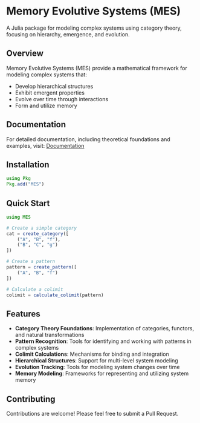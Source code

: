 # Memory Evolutive Systems (MES)

A Julia package for modeling complex systems using category theory, focusing on hierarchy, emergence, and evolution.

## Overview

Memory Evolutive Systems (MES) provide a mathematical framework for modeling complex systems that:
- Develop hierarchical structures
- Exhibit emergent properties
- Evolve over time through interactions
- Form and utilize memory

## Documentation

For detailed documentation, including theoretical foundations and examples, visit:
[Documentation](https://viktorwinschel.github.io/mes)

## Installation

```julia
using Pkg
Pkg.add("MES")
```

## Quick Start

```julia
using MES

# Create a simple category
cat = create_category([
    ("A", "B", "f"),
    ("B", "C", "g")
])

# Create a pattern
pattern = create_pattern([
    ("A", "B", "f")
])

# Calculate a colimit
colimit = calculate_colimit(pattern)
```

## Features

- **Category Theory Foundations**: Implementation of categories, functors, and natural transformations
- **Pattern Recognition**: Tools for identifying and working with patterns in complex systems
- **Colimit Calculations**: Mechanisms for binding and integration
- **Hierarchical Structures**: Support for multi-level system modeling
- **Evolution Tracking**: Tools for modeling system changes over time
- **Memory Modeling**: Frameworks for representing and utilizing system memory

## Contributing

Contributions are welcome! Please feel free to submit a Pull Request. 